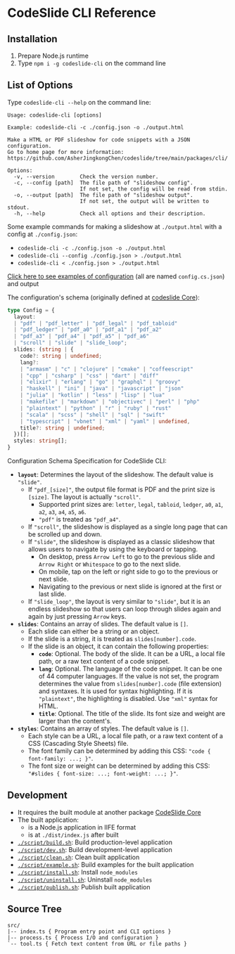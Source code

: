 # CodeSlide CLI Reference

## Installation
1. Prepare Node.js runtime
2. Type `npm i -g codeslide-cli` on the command line

## List of Options
Type `codeslide-cli --help` on the command line:
```
Usage: codeslide-cli [options]

Example: codeslide-cli -c ./config.json -o ./output.html

Make a HTML or PDF slideshow for code snippets with a JSON configuration.
Go to home page for more information:
https://github.com/AsherJingkongChen/codeslide/tree/main/packages/cli/

Options:
  -v, --version        Check the version number.
  -c, --config [path]  The file path of "slideshow config".
                       If not set, the config will be read from stdin.
  -o, --output [path]  The file path of "slideshow output".
                       If not set, the output will be written to stdout.
  -h, --help           Check all options and their description.
```

Some example commands for making a slideshow at `./output.html` with a config at `./config.json`:
- `codeslide-cli -c ./config.json -o ./output.html`
- `codeslide-cli --config ./config.json > ./output.html`
- `codeslide-cli < ./config.json > ./output.html`

[Click here to see examples of configuration](https://github.com/AsherJingkongChen/codeslide/tree/main/packages/cli/example/) (all are named `config.cs.json`) and output

The configuration's schema (originally defined at [codeslide Core](https://github.com/AsherJingkongChen/codeslide/blob/main/packages/core/src/index.ts)):
```typescript
type Config = {
  layout:
  | "pdf" | "pdf_letter" | "pdf_legal" | "pdf_tabloid"
  | "pdf_ledger" | "pdf_a0" | "pdf_a1" | "pdf_a2"
  | "pdf_a3" | "pdf_a4" | "pdf_a5" | "pdf_a6"
  | "scroll" | "slide" | "slide_loop";
  slides: (string | {
    code?: string | undefined;
    lang?:
    | "armasm" | "c" | "clojure" | "cmake" | "coffeescript"
    | "cpp" | "csharp" | "css" | "dart" | "diff"
    | "elixir" | "erlang" | "go" | "graphql" | "groovy"
    | "haskell" | "ini" | "java" | "javascript" | "json"
    | "julia" | "kotlin" | "less" | "lisp" | "lua"
    | "makefile" | "markdown" | "objectivec" | "perl" | "php"
    | "plaintext" | "python" | "r" | "ruby" | "rust"
    | "scala" | "scss" | "shell" | "sql" | "swift"
    | "typescript" | "vbnet" | "xml" | "yaml" | undefined,
    title?: string | undefined;
  })[];
  styles: string[];
}
```

Configuration Schema Specification for CodeSlide CLI:
- **`layout`**: Determines the layout of the slideshow. The default value is `"slide"`.
  - If `"pdf_[size]"`, the output file format is PDF and the print size is `[size]`. The layout is actually `"scroll"`.
    - Supported print sizes are: `letter`, `legal`, `tabloid`, `ledger`, `a0`, `a1`, `a2`, `a3`, `a4`, `a5`, `a6`.
    - `"pdf"` is treated as `"pdf_a4"`.
  - If `"scroll"`, the slideshow is displayed as a single long page that can be scrolled up and down.
  - If `"slide"`, the slideshow is displayed as a classic slideshow that allows users to navigate by using the keyboard or tapping.
    - On desktop, press `Arrow Left` to go to the previous slide and `Arrow Right` or `Whitespace` to go to the next slide.
    - On mobile, tap on the left or right side to go to the previous or next slide.
    - Navigating to the previous or next slide is ignored at the first or last slide.
  - If `"slide_loop"`, the layout is very similar to `"slide"`, but it is an endless slideshow so that users can loop through slides again and again by just pressing `Arrow` keys.
- **`slides`**: Contains an array of slides. The default value is `[]`.
  - Each slide can either be a string or an object.
  - If the slide is a string, it is treated as `slides[number].code`.
  - If the slide is an object, it can contain the following properties:
    - **`code`**: Optional. The body of the slide. It can be a URL, a local file path, or a raw text content of a code snippet.
    - **`lang`**: Optional. The language of the code snippet. It can be one of 44 computer languages. If the value is not set, the program determines the value from `slides[number].code` (file extension) and syntaxes. It is used for syntax highlighting. If it is `"plaintext"`, the highlighting is disabled. Use `"xml"` syntax for HTML.
    - **`title`**: Optional. The title of the slide. Its font size and weight are larger than the content's.
- **`styles`**: Contains an array of styles. The default value is `[]`.
  - Each style can be a URL, a local file path, or a raw text content of a CSS (Cascading Style Sheets) file.
  - The font family can be determined by adding this CSS: `"code { font-family: ...; }"`.
  - The font size or weight can be determined by adding this CSS: `"#slides { font-size: ...; font-weight: ...; }"`.

## Development
- It requires the built module at another package [CodeSlide Core](https://github.com/AsherJingkongChen/codeslide/tree/main/packages/core/)
- The built application:
  - is a Node.js application in IIFE format
  - is at `./dist/index.js` after built
- [`./script/build.sh`](https://github.com/AsherJingkongChen/codeslide/blob/main/packages/cli/script/build.sh): Build production-level application
- [`./script/dev.sh`](https://github.com/AsherJingkongChen/codeslide/blob/main/packages/cli/script/dev.sh): Build development-level application
- [`./script/clean.sh`](https://github.com/AsherJingkongChen/codeslide/blob/main/packages/cli/script/clean.sh): Clean built application
- [`./script/example.sh`](https://github.com/AsherJingkongChen/codeslide/blob/main/packages/cli/script/example.sh): Build examples for the built application
- [`./script/install.sh`](https://github.com/AsherJingkongChen/codeslide/blob/main/packages/cli/script/install.sh): Install `node_modules`
- [`./script/uninstall.sh`](https://github.com/AsherJingkongChen/codeslide/blob/main/packages/cli/script/uninstall.sh): Uninstall `node_modules`
- [`./script/publish.sh`](https://github.com/AsherJingkongChen/codeslide/blob/main/packages/cli/script/publish.sh): Publish built application

## Source Tree
```
src/
|-- index.ts { Program entry point and CLI options }
|-- process.ts { Process I/O and configuration }
`-- tool.ts { Fetch text content from URL or file paths }
```
